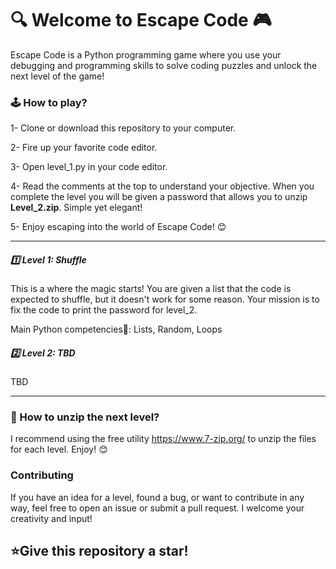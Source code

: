# 🔍 Welcome to Escape Code 🎮

Escape Code is a Python programming game where you use your debugging and programming skills to solve coding puzzles and unlock the next level of the game!

### 🕹️ How to play?

1- Clone or download this repository to your computer.

2- Fire up your favorite code editor.

3- Open level_1.py in your code editor.

4- Read the comments at the top to understand your objective. When you complete the level you will be given a password that allows you to unzip **Level_2.zip**. Simple yet elegant!

5- Enjoy escaping into the world of Escape Code! 😊


---

##### 1️⃣ Level 1: Shuffle
This is a where the magic starts!  You are given a list that the code is expected to shuffle, but it doesn't work for some reason.  Your mission is to fix the code to print the password for level_2.

Main Python competencies🐍: Lists, Random, Loops


##### 2️⃣ Level 2: TBD
TBD


---

### 📁 How to unzip the next level?

I recommend using the free utility https://www.7-zip.org/ to unzip the files for each level.  Enjoy! 😊


### Contributing 

If you have an idea for a level, found a bug, or want to contribute in any way, feel free to open an issue or submit a pull request. I welcome your creativity and input!



## ⭐Give this repository a star!
